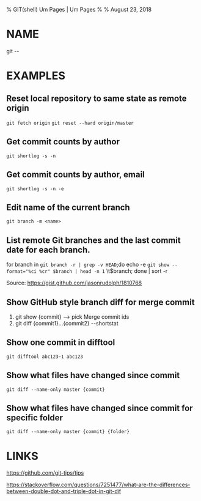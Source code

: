 % GIT(shell) Um Pages | Um Pages
%
% August 23, 2018
# NAME
git --

# EXAMPLES

## Reset local repository to same state as remote origin

`git fetch origin`
`git reset --hard origin/master`

## Get commit counts by author
`git shortlog -s -n`

## Get commit counts by author, email
`git shortlog -s -n -e`

## Edit name of the current branch
`git branch -m <name>`

## List remote Git branches and the last commit date for each branch.
for branch in `git branch -r | grep -v HEAD`;do echo -e `git show --format="%ci %cr" $branch | head -n 1` \\t$branch; done | sort -r

Source: https://gist.github.com/jasonrudolph/1810768

## Show GitHub style branch diff for merge commit
1. git show {commit} --> pick Merge commit ids
2. git diff {commit1}...{commit2} --shortstat

## Show one commit in difftool
`git difftool abc123~1 abc123`

## Show what files have changed since commit
`git diff --name-only master {commit}`

## Show what files have changed since commit for specific folder
`git diff --name-only master {commit} {folder}`

# LINKS

https://github.com/git-tips/tips

https://stackoverflow.com/questions/7251477/what-are-the-differences-between-double-dot-and-triple-dot-in-git-dif


